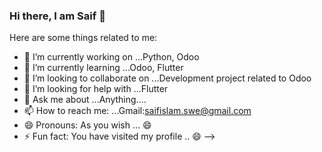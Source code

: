 ### Hi there, I am Saif 👋

Here are some things related to me:

- 🔭 I’m currently working on ...Python, Odoo
- 🌱 I’m currently learning ...Odoo, Flutter
- 👯 I’m looking to collaborate on ...Development project related to Odoo
- 🤔 I’m looking for help with ...Flutter
- 💬 Ask me about ...Anything....
- 📫 How to reach me: ...Gmail:saifislam.swe@gmail.com
- 😄 Pronouns: As you wish ...  😄
- ⚡ Fun fact: You have visited my profile .. 😄
-->
